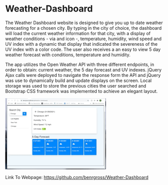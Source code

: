# Weather-Dashboard

The Weather Dashboard website is designed to give you up to date weather forecasting for a chosen city. By typing in the city of choice, the dashboard will load the current weather information for that city, with a display of weather conditions - via and icon -, temperature, humidity, wind speed and UV index with a dynamic that display that indicated the severeness of the UV index with a color code. The user also receives a an easy to view 5 day weather forecast with conditions, temperature and humidity.

The app utilizes the Open Weather API with three different endpoints, in order to obtain: current weather, the 5 day forecast and UV indexes. jQuery Ajax calls were deployed to navigate the response form the API and jQuery was use to dynamically build and update displays on the screen. Local storage was used to store the previous cities the user searched and Bootstrap CSS framework was implemented to achieve an elegant layout.

![alt-text](/images/Weather-Dash.gif)

Link To Webpage: https://github.com/benrgross/Weather-Dashboard
